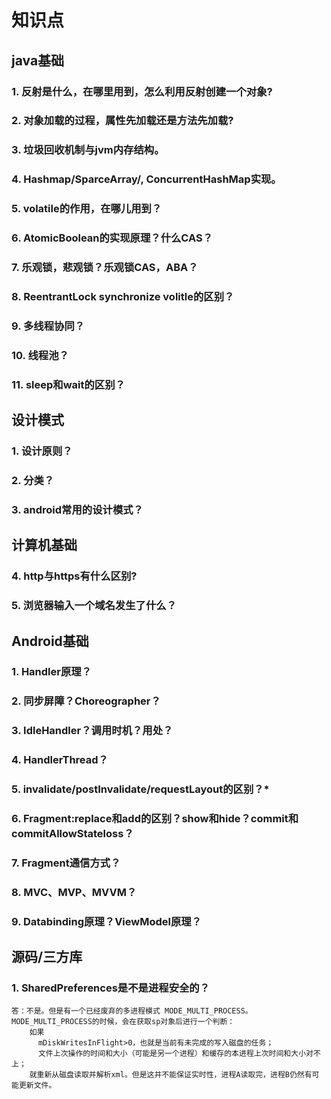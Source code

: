 # 知识点
## java基础
### 1. 反射是什么，在哪里用到，怎么利用反射创建一个对象?
### 2. 对象加载的过程，属性先加载还是方法先加载?
### 3. 垃圾回收机制与jvm内存结构。
### 4. Hashmap/SparceArray/, ConcurrentHashMap实现。
### 5. volatile的作用，在哪儿用到？
### 6. AtomicBoolean的实现原理？什么CAS？
### 7. 乐观锁，悲观锁？乐观锁CAS，ABA？
### 8. ReentrantLock synchronize volitle的区别？
### 9. 多线程协同？
### 10. 线程池？
### 11. sleep和wait的区别？

## 设计模式
### 1. 设计原则？
### 2. 分类？
### 3. android常用的设计模式？

## 计算机基础
### 4. http与https有什么区别?
### 5. 浏览器输入一个域名发生了什么？

## Android基础
### 1. Handler原理？
### 2. 同步屏障？Choreographer？
### 3. IdleHandler？调用时机？用处？
### 4. HandlerThread？
### 5. invalidate/postInvalidate/requestLayout的区别？*
### 6. Fragment:replace和add的区别？show和hide？commit和commitAllowStateloss？
### 7. Fragment通信方式？
### 8. MVC、MVP、MVVM？
### 9. Databinding原理？ViewModel原理？

## 源码/三方库
### 1. SharedPreferences是不是进程安全的？
    答：不是。但是有一个已经废弃的多进程模式 MODE_MULTI_PROCESS。 MODE_MULTI_PROCESS的时候，会在获取sp对象后进行一个判断：
        如果 
          mDiskWritesInFlight>0，也就是当前有未完成的写入磁盘的任务；
          文件上次操作的时间和大小（可能是另一个进程）和缓存的本进程上次时间和大小对不上；
        就重新从磁盘读取并解析xml。但是这并不能保证实时性，进程A读取完，进程B仍然有可能更新文件。

